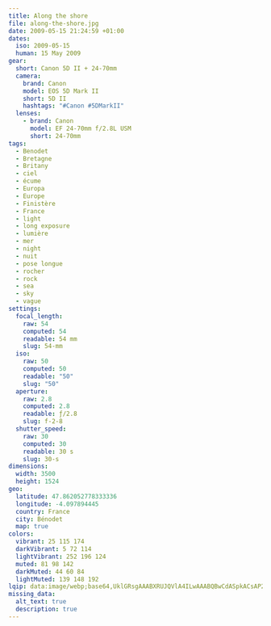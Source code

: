 ```yaml
---
title: Along the shore
file: along-the-shore.jpg
date: 2009-05-15 21:24:59 +01:00
dates:
  iso: 2009-05-15
  human: 15 May 2009
gear:
  short: Canon 5D II + 24-70mm
  camera:
    brand: Canon
    model: EOS 5D Mark II
    short: 5D II
    hashtags: "#Canon #5DMarkII"
  lenses:
    - brand: Canon
      model: EF 24-70mm f/2.8L USM
      short: 24-70mm
tags:
  - Benodet
  - Bretagne
  - Britany
  - ciel
  - écume
  - Europa
  - Europe
  - Finistère
  - France
  - light
  - long exposure
  - lumière
  - mer
  - night
  - nuit
  - pose longue
  - rocher
  - rock
  - sea
  - sky
  - vague
settings:
  focal_length:
    raw: 54
    computed: 54
    readable: 54 mm
    slug: 54-mm
  iso:
    raw: 50
    computed: 50
    readable: "50"
    slug: "50"
  aperture:
    raw: 2.8
    computed: 2.8
    readable: ƒ/2.8
    slug: f-2-8
  shutter_speed:
    raw: 30
    computed: 30
    readable: 30 s
    slug: 30-s
dimensions:
  width: 3500
  height: 1524
geo:
  latitude: 47.862052778333336
  longitude: -4.097894445
  country: France
  city: Bénodet
  map: true
colors:
  vibrant: 25 115 174
  darkVibrant: 5 72 114
  lightVibrant: 252 196 124
  muted: 81 98 142
  darkMuted: 44 60 84
  lightMuted: 139 148 192
lqip: data:image/webp;base64,UklGRsgAAABXRUJQVlA4ILwAAABQBwCdASpkACsAP22gy1i0q70qMNuZm6AtiWIAyAIfYL9GL7HpYRJtxBazHv/ijejbngKqGqj9ilRmGuYfbBtKD0QAAP7iELm/qCvF5iV4mStGHr1/Ihl44DD/LUfb+Pho5KxqOu4tsQBR9geXP/LSTHpfh2uPj2DxWniyop6BC/zi6gBrkc4FSyNgrH8C2RjkXwP9gJwgX4ulw445yDbGtc0rlGOHaGKdIYZVuqym3FgRpR+jFzcpHAAAAA==
missing_data:
  alt_text: true
  description: true
---
```



